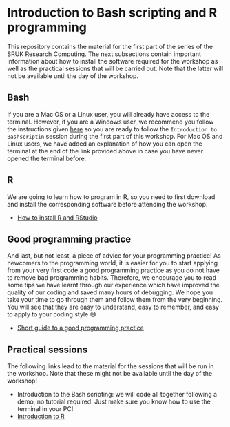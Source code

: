 # Introduction to Bash scripting and R programming
This repository contains the material for the first part of the series of the SRUK Research Computing. The next subsections contain important information about how to install the software required for the workshop as well as the practical sessions that will be carried out. Note that the latter will not be available until the day of the workshop.

## Bash
If you are a Mac OS or a Linux user, you will already have access to the terminal. However, if you are a Windows user, we recommend you follow the instructions given [here](https://github.com/sabifo4/RnBash/blob/master/UNIX_terminal/README.md) 
so you are ready to follow the `Introduction to Bashscriptin` session during the first part of this workshop. For Mac OS and Linux users, we have added an explanation of how you can open the terminal at the end of the link provided above 
in case you have never opened the terminal before.

## R
We are going to learn how to program in R, so you need to first download and install the corresponding software before attending the workshop.   

   * [How to install R and RStudio](https://github.com/sabifo4/RnBash/blob/master/R_installation/Installing_R.md)   

## Good programming practice

And last, but not least, a piece of advice for your programming practice! As newcomers to the programming world, it is easier for you to start applying from your very first code a good programming practice as
you do not have to remove bad programming habits. Therefore, we encourage you to read some tips we have learnt through our experience which have improved the quality of our coding and saved many hours of debugging.
We hope you take your time to go through them and follow them from the very beginning. You will see that they are easy to understand, easy to remember, and easy to apply to your coding style :smile: 

* [Short guide to a good programming practice](https://github.com/sabifo4/RnBash/blob/master/Info/GPP.md)

## Practical sessions

The following links lead to the material for the sessions that will be run in the workshop. Note that these might not be available until the day of the workshop!

   * Introduction to the Bash scripting: we will code all together following a demo, no tutorial required. Just make sure you know how to use the terminal in your PC!         
   * [Introduction to R]()  
